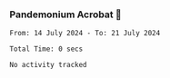 ### Pandemonium Acrobat 🤸

<!--START_SECTION:waka-->

```all_time
From: 14 July 2024 - To: 21 July 2024

Total Time: 0 secs

No activity tracked
```

<!--END_SECTION:waka-->
